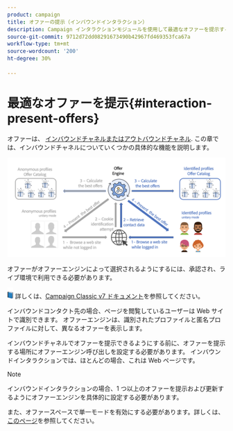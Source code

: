 ```yaml
---
product: campaign
title: オファーの提示（インバウンドインタラクション）
description: Campaign インタラクションモジュールを使用して最適なオファーを提示する方法を説明します
source-git-commit: 9712d72dd08291673490b42967fd469353fca67a
workflow-type: tm+mt
source-wordcount: '200'
ht-degree: 30%

---
```


# 最適なオファーを提示{#interaction-present-offers}

オファーは、 [インバウンドチャネルまたはアウトバウンドチャネル](interaction-architecture.md#interaction-types). この章では、インバウンドチャネルについていくつかの具体的な機能を説明します。

![](assets/inbound-interactions.png)

オファーがオファーエンジンによって選択されるようにするには、承認され、ライブ環境で利用できる必要があります。

![](../assets/do-not-localize/book.png) 詳しくは、[Campaign Classic v7 ドキュメント](https://experienceleague.adobe.com/docs/campaign-classic/using/managing-offers/managing-an-offer-catalog/approving-and-activating-an-offer.html?lang=ja#approving-offer-content)を参照してください。

インバウンドコンタクト先の場合、ページを閲覧しているユーザーは Web サイトで識別できます。 オファーエンジンは、識別されたプロファイルと匿名プロファイルに対して、異なるオファーを表示します。

インバウンドチャネルでオファーを提示できるようにする前に、オファーを提示する場所にオファーエンジン呼び出しを設定する必要があります。 インバウンドインタラクションでは、ほとんどの場合、これは Web ページです。

>[!NOTE]
>
>インバウンドインタラクションの場合、1 つ以上のオファーを提示および更新するようにオファーエンジンを具体的に設定する必要があります。
>
>また、オファースペースで単一モードを有効にする必要があります。詳しくは、[このページ](interaction-offer-spaces.md)を参照してください。
